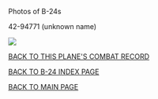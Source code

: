 
Photos of B-24s






 




42-94771 (unknown name)  

![](42-94771.jpg)  
  

[BACK TO THIS PLANE'S COMBAT RECORD](../b24s/42-94771.md)  

[BACK TO B-24 INDEX PAGE](../000b24s.md)  

[BACK TO MAIN PAGE](../index.md)


